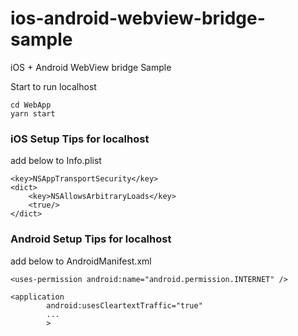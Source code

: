 # ios-android-webview-bridge-sample
iOS + Android WebView bridge Sample

Start to run localhost
```
cd WebApp
yarn start
```

### iOS Setup Tips for localhost

add below to Info.plist

```
<key>NSAppTransportSecurity</key>
<dict>
    <key>NSAllowsArbitraryLoads</key>
    <true/>
</dict>
```

### Android Setup Tips for localhost

add below to AndroidManifest.xml

```
<uses-permission android:name="android.permission.INTERNET" />

<application
        android:usesCleartextTraffic="true"
        ...
        >
```
